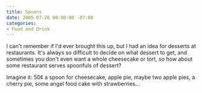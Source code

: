 ```yaml
---
title: Spoons
date: 2005-07-26 00:00:00 -07:00
categories:
- Food and Drink
---
```


<p>
I can't remember if I'd ever brought this up, but I had an idea for desserts at restaurants. It's always so difficult to decide on what dessert to get, and sometimes you don't even want a whole cheesecake or tort, so how about some restaurant serves spoonfuls of dessert?
</p>
<p>
Imagine it: 50&cent; a spoon for cheesecake, apple pie, maybe two apple pies, a cherry pie, some angel food cake with strawberries...
</p>
